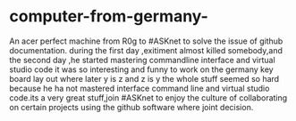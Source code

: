 # computer-from-germany-
An acer perfect machine from R0g to #ASKnet to solve the issue of github documentation.
during the first day ,exitiment almost killed somebody,and the second day ,he started mastering commandline interface and virtual studio code
it was so interesting and funny to work on the germany key board lay out where later y is z and z is y
the whole stuff seemed so hard because he ha not mastered interface command line and virtual studio code.its a very great stuff,join #ASKnet to enjoy the culture of collaborating on certain projects using the github software where joint decision.
